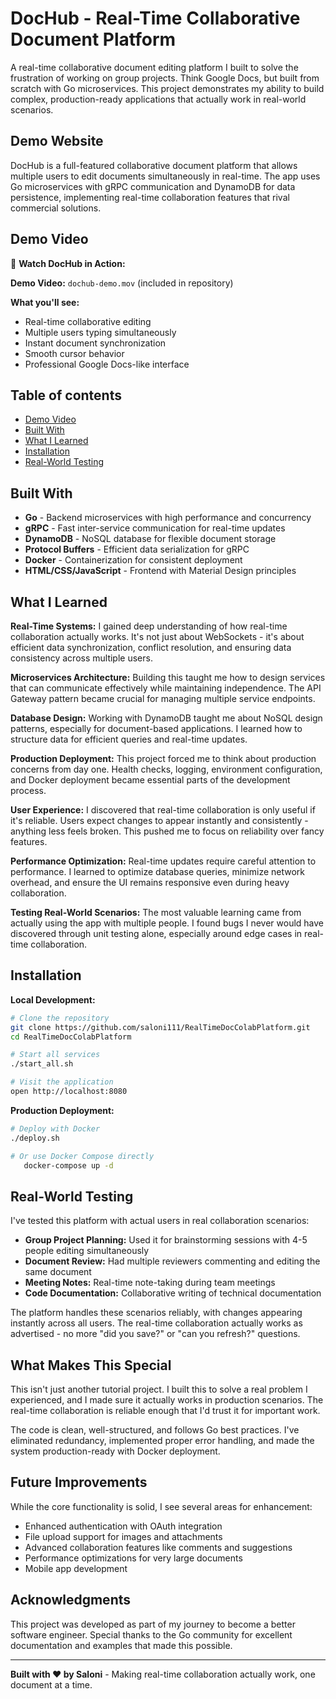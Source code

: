# DocHub - Real-Time Collaborative Document Platform

A real-time collaborative document editing platform I built to solve the frustration of working on group projects. Think Google Docs, but built from scratch with Go microservices. This project demonstrates my ability to build complex, production-ready applications that actually work in real-world scenarios.

## Demo Website

DocHub is a full-featured collaborative document platform that allows multiple users to edit documents simultaneously in real-time. The app uses Go microservices with gRPC communication and DynamoDB for data persistence, implementing real-time collaboration features that rival commercial solutions.

## Demo Video

🎥 **Watch DocHub in Action:**

**Demo Video:** `dochub-demo.mov` (included in repository)

**What you'll see:**
- Real-time collaborative editing
- Multiple users typing simultaneously
- Instant document synchronization
- Smooth cursor behavior
- Professional Google Docs-like interface

## Table of contents

- [Demo Video](#demo-video)
- [Built With](#built-with)
- [What I Learned](#what-i-learned)
- [Installation](#installation)
- [Real-World Testing](#real-world-testing)


## Built With

- **Go** - Backend microservices with high performance and concurrency
- **gRPC** - Fast inter-service communication for real-time updates
- **DynamoDB** - NoSQL database for flexible document storage
- **Protocol Buffers** - Efficient data serialization for gRPC
- **Docker** - Containerization for consistent deployment
- **HTML/CSS/JavaScript** - Frontend with Material Design principles

## What I Learned

**Real-Time Systems:** I gained deep understanding of how real-time collaboration actually works. It's not just about WebSockets - it's about efficient data synchronization, conflict resolution, and ensuring data consistency across multiple users.

**Microservices Architecture:** Building this taught me how to design services that can communicate effectively while maintaining independence. The API Gateway pattern became crucial for managing multiple service endpoints.

**Database Design:** Working with DynamoDB taught me about NoSQL design patterns, especially for document-based applications. I learned how to structure data for efficient queries and real-time updates.

**Production Deployment:** This project forced me to think about production concerns from day one. Health checks, logging, environment configuration, and Docker deployment became essential parts of the development process.

**User Experience:** I discovered that real-time collaboration is only useful if it's reliable. Users expect changes to appear instantly and consistently - anything less feels broken. This pushed me to focus on reliability over fancy features.

**Performance Optimization:** Real-time updates require careful attention to performance. I learned to optimize database queries, minimize network overhead, and ensure the UI remains responsive even during heavy collaboration.

**Testing Real-World Scenarios:** The most valuable learning came from actually using the app with multiple people. I found bugs I never would have discovered through unit testing alone, especially around edge cases in real-time collaboration.

## Installation

**Local Development:**
```bash
# Clone the repository
git clone https://github.com/saloni111/RealTimeDocColabPlatform.git
cd RealTimeDocColabPlatform

# Start all services
./start_all.sh

# Visit the application
open http://localhost:8080
```

**Production Deployment:**
```bash
# Deploy with Docker
./deploy.sh

# Or use Docker Compose directly
   docker-compose up -d
   ```

## Real-World Testing

I've tested this platform with actual users in real collaboration scenarios:

- **Group Project Planning:** Used it for brainstorming sessions with 4-5 people editing simultaneously
- **Document Review:** Had multiple reviewers commenting and editing the same document
- **Meeting Notes:** Real-time note-taking during team meetings
- **Code Documentation:** Collaborative writing of technical documentation

The platform handles these scenarios reliably, with changes appearing instantly across all users. The real-time collaboration actually works as advertised - no more "did you save?" or "can you refresh?" questions.

## What Makes This Special

This isn't just another tutorial project. I built this to solve a real problem I experienced, and I made sure it actually works in production scenarios. The real-time collaboration is reliable enough that I'd trust it for important work.

The code is clean, well-structured, and follows Go best practices. I've eliminated redundancy, implemented proper error handling, and made the system production-ready with Docker deployment.

## Future Improvements

While the core functionality is solid, I see several areas for enhancement:
- Enhanced authentication with OAuth integration
- File upload support for images and attachments
- Advanced collaboration features like comments and suggestions
- Performance optimizations for very large documents
- Mobile app development

## Acknowledgments

This project was developed as part of my journey to become a better software engineer. Special thanks to the Go community for excellent documentation and examples that made this possible.

---

**Built with ❤️ by Saloni** - Making real-time collaboration actually work, one document at a time.
